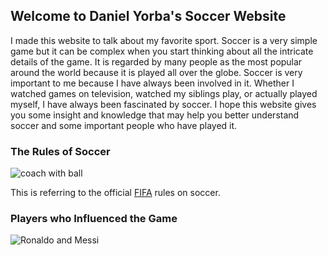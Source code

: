 ## Welcome to Daniel Yorba's Soccer Website

I made this website to talk about my favorite sport. Soccer is a very simple game but it can be complex when you start thinking about all the intricate details of the game. It is regarded by many people as the most popular around the world because it is played all over the globe. Soccer is very important to me because I have always been involved in it. Whether I watched games on television, watched my siblings play, or actually played myself, I have always been fascinated by soccer. I hope this website gives you some insight and knowledge that may help you better understand soccer and some important people who have played it.

### The Rules of Soccer
![coach with ball](https://www.lawinsport.com/media/zoo/images/Soccer_Manager_Facing_Supporters_in_the_Stadium_af7508309c2511953a5a68fc01a7f479.jpg)

This is referring to the official [FIFA](https://img.fifa.com/image/upload/khhloe2xoigyna8juxw3.pdf) rules on soccer. 

### Players who Influenced the Game
![Ronaldo and Messi](https://en.as.com/futbol/imagenes/2020/08/29/internacional/1598709280_935915_1598709459_noticia_normal_recorte1.jpg)



